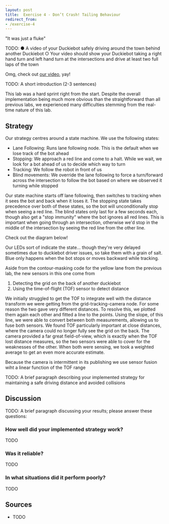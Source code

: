 ```yaml
---
layout: post
title:  Exercise 4 - Don’t Crash! Tailing Behaviour
redirect_from:
- /exercise-4
---
```


"It was just a fluke"


TODO: ● A video of your Duckiebot safely driving around the town behind another Duckiebot
○ Your video should show your Duckiebot taking a right hand turn and left hand turn at the intersections and drive at least two full laps of the town

Omg, check out [our video](), yay!


TODO: A short introduction (2-3 sentences)

This lab was a hard sprint right from the start. Despite the overall
implementation being much more obvious than the straightforward than all
previous labs, we experienced many difficulties stemming from the real-time
nature of this lab.

## Strategy

Our strategy centres around a state machine. We use the following states:

 - Lane Following: Runs lane following node. This is the default when we lose
   track of the bot ahead
 - Stopping: We approach a red line and come to a halt. While we wait, we look
   for a bot ahead of us to decide which way to turn
 - Tracking: We follow the robot in front of us
 - Blind movements: We override the lane following to force a turn/forward
   across the intersection to follow the bot based on where we observed it
   turning while stopped

Our state machine starts off lane following, then switches to tracking when it
sees the bot and back when it loses it. The stopping state takes precedence over
both of these states, so the bot will unconditionally stop when seeing a red
line. The blind states only last for a few seconds each, though also get a "stop
immunity" where the bot ignores all red lines. This is important when going
through an intersection, otherwise we'd stop in the middle of the intersection
by seeing the red line from the other line.

Check out the diagram below!

Our LEDs sort of indicate the state... though they're very delayed sometimes due
to duckiebot driver issues, so take them with a grain of salt. Blue only happens
when the bot stops or moves backward while tracking.

Aside from the contour-masking code for the yellow lane from the previous lab,
the new sensors in this one come from

 1. Detecting the grid on the back of another duckiebot
 2. Using the time-of-flight (TOF) sensor to detect distance

We initially struggled to get the TOF to integrate well with the distance
transform we were getting from the grid-tracking-camera node. For some reason
the two gave very different distances. To resolve this, we plotted them again
each other and fitted a line to the points. Using the slope, of this line, we
were able to convert between both measurements, allowing us to fuse both
sensors. We found TOF particularly important at close distances, where the
camera could no longer fully see the grid on the back. The camera provided a far
great field-of-view, which is exactly when the TOF lost distance measures, so
the two sensors were able to cover for the weaknesses of the other. When both
were sensing, we took a weighted average to get an even more accurate estimate.

Because the camera is intermittent in its publishing we use sensor fusion wiht a
linear function of the TOF range

TODO: A brief paragraph describing your implemented strategy for maintaining a safe driving
distance and avoided collisions

## Discussion

TODO: A brief paragraph discussing your results; please answer these questions:


### How well did your implemented strategy work?

TODO

### Was it reliable?

TODO

### In what situations did it perform poorly?

TODO

## Sources

 * TODO
